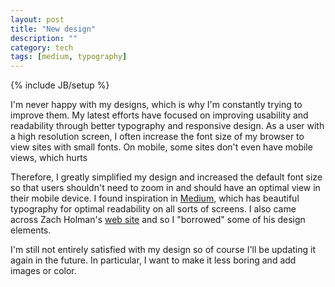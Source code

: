 ```yaml
---
layout: post
title: "New design"
description: ""
category: tech
tags: [medium, typography]
---
```

{% include JB/setup %}

I'm never happy with my designs, which is why I'm constantly trying to
improve them. My latest efforts have focused on improving usability and readability through
better typography and responsive design. As a user with a high resolution screen,
I often increase the font size of my browser to view sites with small fonts. 
On mobile, some sites don't even have mobile views, which hurts

Therefore, I greatly simplified my design and increased the default
font size so that users shouldn't need to zoom in and should have an optimal
view in their mobile device. I found inspiration in <a href="http://www.medium.com" target="_blank">Medium</a>,
which has beautiful typography for optimal readability on all sorts of screens.
I also came across Zach Holman's <a href="http://zachholman.com" target="_blank">web site</a> and
so I "borrowed" some of his design elements.

I'm still not entirely satisfied with my design so of course I'll be updating it
again in the future. In particular, I want to make it less boring and add images
or color. 
